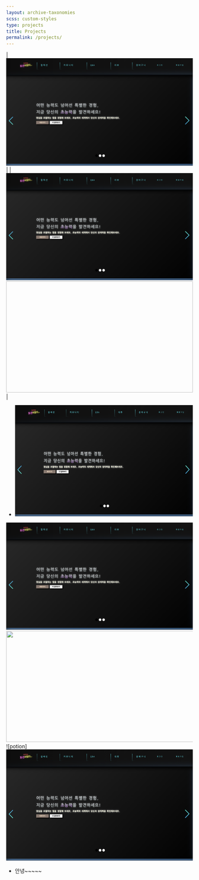 ```yaml
---
layout: archive-taxonomies
scss: custom-styles
type: projects
title: Projects
permalink: /projects/
---
```


|![potion](포션이었다.png)|
|![potion](포션이었다.png) <img width="600" height="300">|
- <img src="/포션이었다.png" width="600" height="300">
![potion](포션이었다.png)<img src=![potion](포션이었다.png) width="600" height="300">
![potion]<img src="포션이었다.png" width="600" height="300">
- 안녕~~~~~